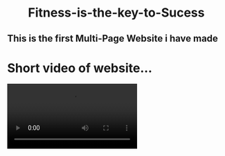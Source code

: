 <h1 align="center"> Fitness-is-the-key-to-Sucess</h1>
<h2 align="left">This is the first Multi-Page Website i have made</h2>
<h1 align="left">Short video of website...</h1>
<video src="https://user-images.githubusercontent.com/76841209/128588570-1b9cc5e5-0518-4e07-87f1-1d56dfcd824b.mp4" autoplay loop>

